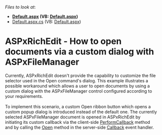 <!-- default file list -->
*Files to look at*:

* **[Default.aspx](./CS/Default.aspx) (VB: [Default.aspx](./VB/Default.aspx))**
* [Default.aspx.cs](./CS/Default.aspx.cs) (VB: [Default.aspx](./VB/Default.aspx))
<!-- default file list end -->
# ASPxRichEdit - How to open documents via a custom dialog with ASPxFileManager


<p>Currently, ASPxRichEdit doesn't provide the capability to customize the file selector used in the Open command's dialog. This example illustrates a possible workaround which allows a user to open documents by using a custom dialog with the ASPxFileManager control configured according to your requirements.<br><br>To implement this scenario, a custom Open ribbon button which opens a custom popup dialog is introduced instead of the default one. The currently selected ASPxFileManager document is opened in ASPxRichEdit by initiating its custom callback via the client-side <a href="https://documentation.devexpress.com/AspNet/DevExpress.Web.ASPxRichEdit.Scripts.ASPxClientRichEdit.PerformCallback.overloads">PerformCallback</a> method and by calling the <a href="https://documentation.devexpress.com/AspNet/DevExpress.Web.ASPxRichEdit.ASPxRichEdit.Open.overloads">Open</a> method in the server-side <a href="https://documentation.devexpress.com/AspNet/DevExpress.Web.ASPxRichEdit.ASPxRichEdit.Callback.event">Callback</a> event handler.</p>

<br/>


